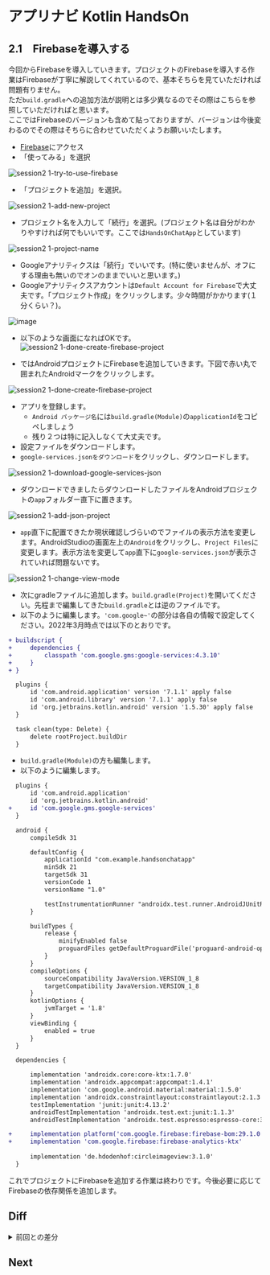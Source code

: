 # アプリナビ Kotlin HandsOn

## 2.1　Firebaseを導入する

今回からFirebaseを導入していきます。プロジェクトのFirebaseを導入する作業はFirebaseが丁寧に解説してくれているので、基本そちらを見ていただければ問題有りません。<br>
ただ`build.gradle`への追加方法が説明とは多少異なるのでその際はこちらを参照していただければと思います。<br>
ここではFirebaseのバージョンも含めて貼っておりますが、バージョンは今後変わるのでその際はそちらに合わせていただくようお願いいたします。

- [Firebase](https://firebase.google.com/?hl=ja&gclid=CjwKCAiAx8KQBhAGEiwAD3EiP3KuAryXUGmlsKOq4fb6RLVpgGHZsTGcPWB-6vcg3FkV0cpRfmzxFhoCvPMQAvD_BwE&gclsrc=aw.ds)にアクセス
- 「使ってみる」を選択

![session2 1-try-to-use-firebase](https://user-images.githubusercontent.com/57338033/156891066-72fda812-4efd-495f-aa8e-ac80256bdd6f.png)

- 「プロジェクトを追加」を選択。

![session2 1-add-new-project](https://user-images.githubusercontent.com/57338033/156891177-4818bd27-ebc6-44ef-a6bd-bf231b793655.png)

- プロジェクト名を入力して「続行」を選択。(プロジェクト名は自分がわかりやすければ何でもいいです。ここでは`HandsOnChatApp`としています)

![session2 1-project-name](https://user-images.githubusercontent.com/57338033/156891326-40c65afa-afb1-4d6a-b11c-0ca032e80284.png)

- Googleアナリティクスは「続行」でいいです。(特に使いませんが、オフにする理由も無いのでオンのままでいいと思います。)
- Googleアナリティクスアカウントは`Default Account for Firebase`で大丈夫です。「プロジェクト作成」をクリックします。少々時間がかかります(１分くらい？)。

![image](https://user-images.githubusercontent.com/57338033/156891413-4d1b78b2-d4be-419c-a3f4-7bb9b989fb86.png)

- 以下のような画面になればOKです。
![session2 1-done-create-firebase-project](https://user-images.githubusercontent.com/57338033/156891488-dea12f15-2762-42c3-b6b5-91a1739a4475.png)

- ではAndroidプロジェクトにFirebaseを追加していきます。下図で赤い丸で囲まれたAndroidマークをクリックします。

![session2 1-done-create-firebase-project](https://user-images.githubusercontent.com/57338033/156891559-71fe643d-a6c1-4534-a4c6-0991e8af3331.png)

- アプリを登録します。
  - `Android パッケージ名`には`build.gradle(Module)`の`applicationId`をコピペしましょう
  - 残り２つは特に記入しなくて大丈夫です。
- 設定ファイルをダウンロードします。
- `google-services.jsonをダウンロード`をクリックし、ダウンロードします。

![session2 1-download-google-services-json](https://user-images.githubusercontent.com/57338033/156891800-6c1c5287-7771-4db3-84ce-36c10f9d64f2.png)

- ダウンロードできましたらダウンロードしたファイルをAndroidプロジェクトの`app`フォルダー直下に置きます。

![session2 1-add-json-project](https://user-images.githubusercontent.com/57338033/156892096-c9fe7091-6f9e-491e-91cb-50a0ebd741f4.png)

- `app`直下に配置できたか現状確認しづらいのでファイルの表示方法を変更します。AndroidStudioの画面左上の`Android`をクリックし、`Project Files`に変更します。表示方法を変更して`app`直下に`google-services.json`が表示されていれば問題ないです。

![session2 1-change-view-mode](https://user-images.githubusercontent.com/57338033/156892388-60ef2786-ccf2-41aa-bfd4-c7bacc6d6071.png)

- 次にgradleファイルに追加します。`build.gradle(Project)`を開いてください。先程まで編集してきた`build.gradle`とは逆のファイルです。
- 以下のように編集します。`'com.google~'`の部分は各自の情報で設定してください。2022年3月時点では以下のとおりです。

```diff
+ buildscript {
+     dependencies {
+         classpath 'com.google.gms:google-services:4.3.10'
+     }
+ }

  plugins {
      id 'com.android.application' version '7.1.1' apply false
      id 'com.android.library' version '7.1.1' apply false
      id 'org.jetbrains.kotlin.android' version '1.5.30' apply false
  }

  task clean(type: Delete) {
      delete rootProject.buildDir
  }
```

- `build.gradle(Module)`の方も編集します。
- 以下のように編集します。

```diff
  plugins {
      id 'com.android.application'
      id 'org.jetbrains.kotlin.android'
+     id 'com.google.gms.google-services'
  }

  android {
      compileSdk 31

      defaultConfig {
          applicationId "com.example.handsonchatapp"
          minSdk 21
          targetSdk 31
          versionCode 1
          versionName "1.0"

          testInstrumentationRunner "androidx.test.runner.AndroidJUnitRunner"
      }

      buildTypes {
          release {
              minifyEnabled false
              proguardFiles getDefaultProguardFile('proguard-android-optimize.txt'), 'proguard-rules.pro'
          }
      }
      compileOptions {
          sourceCompatibility JavaVersion.VERSION_1_8
          targetCompatibility JavaVersion.VERSION_1_8
      }
      kotlinOptions {
          jvmTarget = '1.8'
      }
      viewBinding {
          enabled = true
      }
  }

  dependencies {

      implementation 'androidx.core:core-ktx:1.7.0'
      implementation 'androidx.appcompat:appcompat:1.4.1'
      implementation 'com.google.android.material:material:1.5.0'
      implementation 'androidx.constraintlayout:constraintlayout:2.1.3'
      testImplementation 'junit:junit:4.13.2'
      androidTestImplementation 'androidx.test.ext:junit:1.1.3'
      androidTestImplementation 'androidx.test.espresso:espresso-core:3.4.0'

+     implementation platform('com.google.firebase:firebase-bom:29.1.0')
+     implementation 'com.google.firebase:firebase-analytics-ktx'
 
      implementation 'de.hdodenhof:circleimageview:3.1.0'
  }
```

これでプロジェクトにFirebaseを追加する作業は終わりです。今後必要に応じてFirebaseの依存関係を追加します。


## Diff

<details>
<summary>前回との差分</summary>
    <a href="https://github.com/syota-kawaguchi/AppNavi_Kotlin_ChatApp_HandsOn/commit/7162042c66b3713e7e66b1647bd6bfaa07e83589">diff</a>
</details>

## Next
